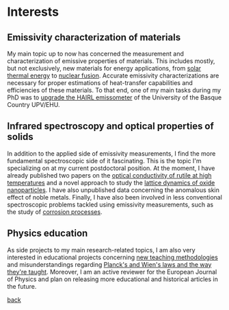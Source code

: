 
# Interests

## Emissivity characterization of materials

My main topic up to now has concerned the measurement and characterization of emissive properties of materials. This includes mostly, but not exclusively, new materials for energy applications, from [solar thermal energy](https://doi.org/10.1016/j.solmat.2019.109961) to [nuclear fusion](https://doi.org/10.1016/j.jnucmat.2018.10.051). Accurate emissivity characterizations are necessary for proper estimations of heat-transfer capabilities and efficiencies of these materials. To that end, one of my main tasks during my PhD was to [upgrade the HAIRL emissometer](https://doi.org/10.1088/1681-7575/ab84ff) of the University of the Basque Country UPV/EHU.

## Infrared spectroscopy and optical properties of solids

In addition to the applied side of emissivity measurements, I find the more fundamental spectroscopic side of it fascinating. This is the topic I'm specializing on at my current postdoctoral position. At the moment, I have already published two papers on the [optical conductivity of rutile at high temperatures](https://doi.org/10.1063/5.0056081) and a novel approach to study the [lattice dynamics of oxide nanoparticles](https://doi.org/10.1039/D1CP01259B). I have also unpublished data concerning the anomalous skin effect of noble metals. Finally, I have also been involved in less conventional spectroscopic problems tackled using emissivity measurements, such as the study of [corrosion processes](https://doi.org/10.1016/j.corsci.2020.108723).

## Physics education

As side projects to my main research-related topics, I am also very interested in educational projects concerning [new teaching methodologies](https://doi.org/10.1088/1742-6596/1287/1/012027) and misunderstandings regarding [Planck's and Wien's laws and the way they're taught](https://doi.org/10.1119/10.0006130). Moreover, I am an active reviewer for the European Journal of Physics and plan on releasing more educational and historical articles in the future.

[back](./README.md)

